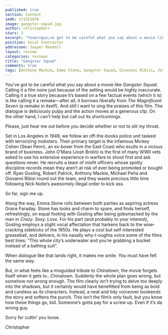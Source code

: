 ```yaml
---
published: true
section: Content
imdb: tt1321870
image: gangster-squad.jpg
author: christopherr
stars: 3
excerpt: "You&rsquo;ve got to be careful what you say about a movie like <em>Gangster Squad</em>. Calling it a film noire just because of the setting would be highly inaccurate. Calling it a true story because it&rsquo;s based on a few factual events (which it is) is like calling it a remake&mdash;after all, it borrows liberally from <em>The Magnificent Seven </em>(a remake in itself). And still I want to sing the praises of this film. The dialogue is deliciously pulpy and the action moves at a generous clip. On the other hand, I can&rsquo;t help but call out its shortcomings."
position: Vocal Contractor
addressee: Jasper Randall
layout: review
categories: reviews
title: "Gangster Squad"
comments: true
tags: [Anthony Mackie, Emma Stone, Gangster Squad, Giovanni Ribisi, Josh Brolin, Letters, Michael Pena, Nick Nolte, Robert Patrick, Ryan Gosling]
---
```

<p>You&rsquo;ve got to be careful what you say about a movie like <em>Gangster Squad</em>. Calling it a film noire just because of the setting would be highly inaccurate. Calling it a true story because it&rsquo;s based on a few factual events (which it is) is like calling it a remake&mdash;after all, it borrows liberally from <em>The Magnificent Seven </em>(a remake in itself). And still I want to sing the praises of this film. The dialogue is deliciously pulpy and the action moves at a generous clip. On the other hand, I can&rsquo;t help but call out its shortcomings.</p>
<p>Please, just hear me out before you decide whether or not to slit my throat.&nbsp;</p>
<p>Set in Los Angeles in 1949, we follow an off-the-books police unit tasked with terrorizing mobsters. Their primary target is the infamous Mickey Cohen (Sean Penn), an ex-boxer from the East Coast who exults in a vicious brand of business. John O&rsquo;Mara (Josh Brolin) is the first of many WWII vets asked to use his extensive experience in warfare to shoot first and ask questions never. He recruits a team of misfit officers whose spotty discipline records mean they aren&rsquo;t at risk of ever being promoted or bought off. Ryan Gosling, Robert Patrick, Anthony Mackie, Michael Pe<span class="st">&ntilde;</span>a and Giovanni Ribisi round out the team, and they waste precious little time following Nick Nolte&rsquo;s awesomely illegal order to kick ass.</p>
<p>So far, sign me up.</p>
<p>Along the way, Emma Stone rolls between both parties as aspiring actress Grace Faraday. Stone has looks and charm to spare, and finds herself, refreshingly, on equal footing with Gosling after being gobsmacked by the man in <em>Crazy. Sexy. Love.</em> For his part (and probably to your interest), Gosling employs a slight vocal affectation that harkens back to the wise-cracking sidekicks of the 1950s. He plays a cool but self-interested greaseball, and delivers, in his nasally why-I-oughta voice some of the films best lines: &ldquo;This whole city&rsquo;s underwater and you&rsquo;re grabbing a bucket instead of a bathing suit&rdquo;.</p>
<p>When dialogue like that lands right, it makes me smile. You must have felt the same way.</p>
<p>But, in what feels like a misguided tribute to <em>Chinatown</em>, the movie forgets itself when it gets to&hellip;Chinatown. Suddenly the whole plan goes wrong, but somehow not wrong enough. The film clearly isn&rsquo;t trying to delve too deeply into the shadows, but it certainly would have benefitted from being as bold and careless as its characters. Instead, a neat and tidy voiceover bookends the story and softens the punch. This isn&rsquo;t the film&rsquo;s only fault, but you know how these things go, kid. Someone&rsquo;s gotta pay for a screw up. Even if it&rsquo;s da wrong guy.</p>
<p>Sorry for cuttin&rsquo; you loose.&nbsp;</p>
<p>Christopher</p>
